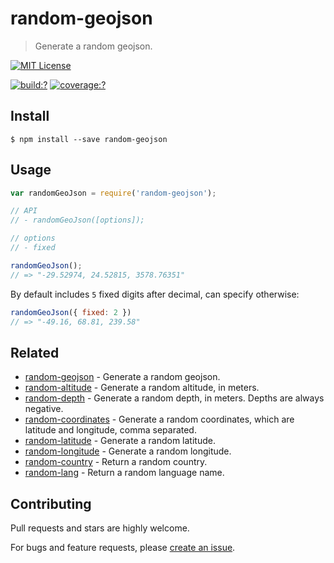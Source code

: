 # random-geojson

> Generate a random geojson.

[![MIT License](https://img.shields.io/badge/license-MIT_License-green.svg?style=flat-square)](https://github.com/mock-end/random-geojson/blob/master/LICENSE)

[![build:?](https://img.shields.io/travis/mock-end/random-geojson/master.svg?style=flat-square)](https://travis-ci.org/mock-end/random-geojson)
[![coverage:?](https://img.shields.io/coveralls/mock-end/random-geojson/master.svg?style=flat-square)](https://coveralls.io/github/mock-end/random-geojson)


## Install

```
$ npm install --save random-geojson 
```

## Usage

```js
var randomGeoJson = require('random-geojson');

// API
// - randomGeoJson([options]);

// options
// - fixed

randomGeoJson();
// => "-29.52974, 24.52815, 3578.76351"
```

By default includes `5` fixed digits after decimal, can specify otherwise:

```js
randomGeoJson({ fixed: 2 })
// => "-49.16, 68.81, 239.58"
```

## Related

- [random-geojson](https://github.com/mock-end/random-geojson) - Generate a random geojson.
- [random-altitude](https://github.com/mock-end/random-altitude) - Generate a random altitude, in meters.
- [random-depth](https://github.com/mock-end/random-depth) - Generate a random depth, in meters. Depths are always negative.
- [random-coordinates](https://github.com/mock-end/random-coordinates) - Generate a random coordinates, which are latitude and longitude, comma separated.
- [random-latitude](https://github.com/mock-end/random-latitude) - Generate a random latitude.
- [random-longitude](https://github.com/mock-end/random-longitude) - Generate a random longitude.
- [random-country](https://github.com/mock-end/random-country) - Return a random country. 
- [random-lang](https://github.com/mock-end/random-lang) - Return a random language name.


## Contributing

Pull requests and stars are highly welcome.

For bugs and feature requests, please [create an issue](https://github.com/mock-end/random-geojson/issues/new).
